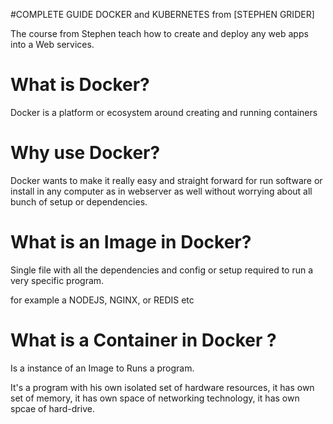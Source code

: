 #COMPLETE GUIDE DOCKER and KUBERNETES from [STEPHEN GRIDER]

The course from Stephen teach how to create and deploy any web apps into a Web
services.

# What is Docker?

Docker is a platform or ecosystem around creating and running containers

# Why use Docker?

Docker wants to make it really easy and straight forward for run software or
install in any computer as in webserver as well without worrying about all bunch
of setup or dependencies.

# What is an Image in Docker?

Single file with all the dependencies and config or setup required to run
a very specific program.

for example a NODEJS, NGINX, or REDIS etc

# What is a Container in Docker ?

Is a instance of an Image to Runs a program.

It's a program with his own isolated set of hardware resources, it has own set
of memory, it has own space of networking technology, it has own spcae of
hard-drive.
